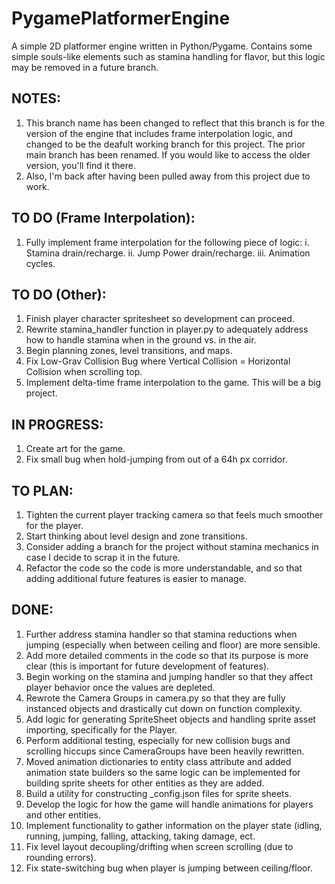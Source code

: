 # PygamePlatformerEngine
A simple 2D platformer engine written in Python/Pygame. Contains some simple souls-like elements such as stamina handling for flavor, but this logic may be removed in a future branch.

## NOTES:
1. This branch name has been changed to reflect that this branch is for the version of the engine that includes frame interpolation logic, and changed to be the deafult working branch for this project. The prior main branch has been renamed. If you would like to access the older version, you'll find it there.
2. Also, I'm back after having been pulled away from this project due to work.

## TO DO (Frame Interpolation):
1. Fully implement frame interpolation for the following piece of logic:
     i.   Stamina drain/recharge.
     ii.  Jump Power drain/recharge.
     iii. Animation cycles.

## TO DO (Other):
1. Finish player character spritesheet so development can proceed.
2. Rewrite stamina_handler function in player.py to adequately address how to handle stamina when in the ground vs. in the air.
3. Begin planning zones, level transitions, and maps.
4. Fix Low-Grav Collision Bug where Vertical Collision = Horizontal Collision when scrolling top. 
5. Implement delta-time frame interpolation to the game. This will be a big project.

## IN PROGRESS:
1. Create art for the game.
2. Fix small bug when hold-jumping from out of a 64h px corridor.

## TO PLAN:
1. Tighten the current player tracking camera so that feels much smoother for the player.
2. Start thinking about level design and zone transitions.
3. Consider adding a branch for the project without stamina mechanics in case I decide to scrap it in the future.
4. Refactor the code so the code is more understandable, and so that adding additional future features is easier to manage.

## DONE:
1. Further address stamina handler so that stamina reductions when jumping (especially when between ceiling and floor) are more sensible.
2. Add more detailed comments in the code so that its purpose is more clear (this is important for future development of features).
3. Begin working on the stamina and jumping handler so that they affect player behavior once the values are depleted.
4. Rewrote the Camera Groups in camera.py so that they are fully instanced objects and drastically cut down on function complexity.
5. Add logic for generating SpriteSheet objects and handling sprite asset importing, specifically for the Player.
6. Perform additional testing, especially for new collision bugs and scrolling hiccups since CameraGroups have been heavily rewritten.
7. Moved animation dictionaries to entity class attribute and added animation state builders so the same logic can be implemented for building sprite sheets for other entities as they are added.
8. Build a utility for constructing _config.json files for sprite sheets.
9. Develop the logic for how the game will handle animations for players and other entities.
10. Implement functionality to gather information on the player state (idling, running, jumping, falling, attacking, taking damage, ect.
11. Fix level layout decoupling/drifting when screen scrolling (due to rounding errors).
12. Fix state-switching bug when player is jumping between ceiling/floor.
